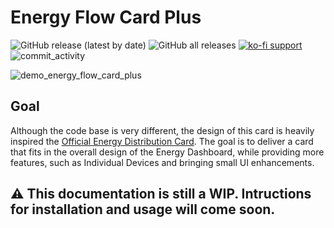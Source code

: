 # Energy Flow Card Plus

![GitHub release (latest by date)](https://img.shields.io/github/v/release/flixlix/energy-flow-card-plus?style=flat-square)
![GitHub all releases](https://img.shields.io/github/downloads/flixlix/energy-flow-card-plus/total?style=flat-square)
[![ko-fi support](https://img.shields.io/badge/support-me-ff5e5b?style=flat-square&logo=ko-fi)](https://ko-fi.com/flixlix)
![commit_activity](https://img.shields.io/github/commit-activity/y/flixlix/energy-flow-card-plus?color=brightgreen&label=Commits&style=flat-square)

![demo_energy_flow_card_plus](https://github.com/flixlix/energy-flow-card-plus/assets/61006057/b1ae60f5-14df-45a1-8017-441ef6433656)


## Goal

Although the code base is very different, the design of this card is heavily inspired the [Official Energy Distribution Card](https://www.home-assistant.io/dashboards/energy/#energy-distribution).
The goal is to deliver a card that fits in the overall design of the Energy Dashboard, while providing more features, such as Individual Devices and bringing small UI enhancements.

## ⚠️ This documentation is still a WIP. Intructions for installation and usage will come soon.

